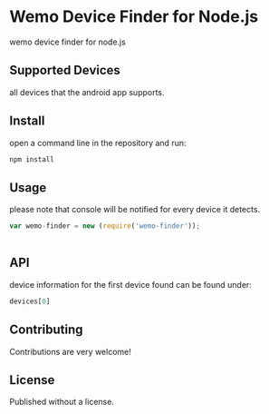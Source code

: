 # Wemo Device Finder for Node.js

wemo device finder for node.js

## Supported Devices

all devices that the android app supports.

## Install

open a command line in the repository and run:
```bash
npm install
```

## Usage
please note that console will be notified for every device it detects.
```javascript
var wemo-finder = new (require('wemo-finder'));
 
```

## API

device information for the first device found can be found under:
```javascript
devices[0]
```

## Contributing

Contributions are very welcome!

## License

Published without a license.
